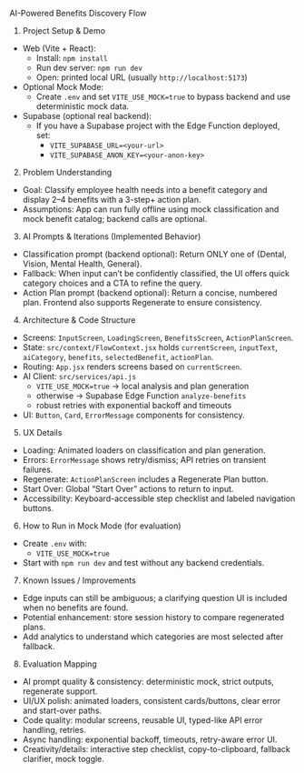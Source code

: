 AI-Powered Benefits Discovery Flow

1. Project Setup & Demo
- Web (Vite + React):
  - Install: `npm install`
  - Run dev server: `npm run dev`
  - Open: printed local URL (usually `http://localhost:5173`)
- Optional Mock Mode:
  - Create `.env` and set `VITE_USE_MOCK=true` to bypass backend and use deterministic mock data.
- Supabase (optional real backend):
  - If you have a Supabase project with the Edge Function deployed, set:
    - `VITE_SUPABASE_URL=<your-url>`
    - `VITE_SUPABASE_ANON_KEY=<your-anon-key>`

2. Problem Understanding
- Goal: Classify employee health needs into a benefit category and display 2–4 benefits with a 3-step+ action plan.
- Assumptions: App can run fully offline using mock classification and mock benefit catalog; backend calls are optional.

3. AI Prompts & Iterations (Implemented Behavior)
- Classification prompt (backend optional): Return ONLY one of {Dental, Vision, Mental Health, General}.
- Fallback: When input can’t be confidently classified, the UI offers quick category choices and a CTA to refine the query.
- Action Plan prompt (backend optional): Return a concise, numbered plan. Frontend also supports Regenerate to ensure consistency.

4. Architecture & Code Structure
- Screens: `InputScreen`, `LoadingScreen`, `BenefitsScreen`, `ActionPlanScreen`.
- State: `src/context/FlowContext.jsx` holds `currentScreen`, `inputText`, `aiCategory`, `benefits`, `selectedBenefit`, `actionPlan`.
- Routing: `App.jsx` renders screens based on `currentScreen`.
- AI Client: `src/services/api.js`
  - `VITE_USE_MOCK=true` → local analysis and plan generation
  - otherwise → Supabase Edge Function `analyze-benefits`
  - robust retries with exponential backoff and timeouts
- UI: `Button`, `Card`, `ErrorMessage` components for consistency.

5. UX Details
- Loading: Animated loaders on classification and plan generation.
- Errors: `ErrorMessage` shows retry/dismiss; API retries on transient failures.
- Regenerate: `ActionPlanScreen` includes a Regenerate Plan button.
- Start Over: Global “Start Over” actions to return to input.
- Accessibility: Keyboard-accessible step checklist and labeled navigation buttons.

6. How to Run in Mock Mode (for evaluation)
- Create `.env` with:
  - `VITE_USE_MOCK=true`
- Start with `npm run dev` and test without any backend credentials.

7. Known Issues / Improvements
- Edge inputs can still be ambiguous; a clarifying question UI is included when no benefits are found.
- Potential enhancement: store session history to compare regenerated plans.
- Add analytics to understand which categories are most selected after fallback.

8. Evaluation Mapping
- AI prompt quality & consistency: deterministic mock, strict outputs, regenerate support.
- UI/UX polish: animated loaders, consistent cards/buttons, clear error and start-over paths.
- Code quality: modular screens, reusable UI, typed-like API error handling, retries.
- Async handling: exponential backoff, timeouts, retry-aware error UI.
- Creativity/details: interactive step checklist, copy-to-clipboard, fallback clarifier, mock toggle.
